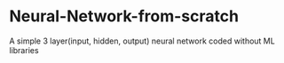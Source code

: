 # Neural-Network-from-scratch
A simple 3 layer(input, hidden, output) neural network coded without ML libraries
